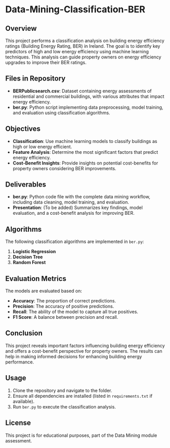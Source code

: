 # Data-Mining-Classification-BER

## Overview

This project performs a classification analysis on building energy efficiency ratings (Building Energy Rating, BER) in Ireland. The goal is to identify key predictors of high and low energy efficiency using machine learning techniques. This analysis can guide property owners on energy efficiency upgrades to improve their BER ratings.

## Files in Repository

- **BERPublicsearch.csv**: Dataset containing energy assessments of residential and commercial buildings, with various attributes that impact energy efficiency.
- **ber.py**: Python script implementing data preprocessing, model training, and evaluation using classification algorithms.

## Objectives

- **Classification**: Use machine learning models to classify buildings as high or low energy efficient.
- **Feature Analysis**: Determine the most significant factors that predict energy efficiency.
- **Cost-Benefit Insights**: Provide insights on potential cost-benefits for property owners considering BER improvements.

## Deliverables

- **ber.py**: Python code file with the complete data mining workflow, including data cleaning, model training, and evaluation.
- **Presentation**: (To be added) Summarizes key findings, model evaluation, and a cost-benefit analysis for improving BER.

## Algorithms

The following classification algorithms are implemented in `ber.py`:
1. **Logistic Regression**
2. **Decision Tree**
3. **Random Forest**

## Evaluation Metrics

The models are evaluated based on:
- **Accuracy**: The proportion of correct predictions.
- **Precision**: The accuracy of positive predictions.
- **Recall**: The ability of the model to capture all true positives.
- **F1 Score**: A balance between precision and recall.

## Conclusion

This project reveals important factors influencing building energy efficiency and offers a cost-benefit perspective for property owners. The results can help in making informed decisions for enhancing building energy performance.

## Usage

1. Clone the repository and navigate to the folder.
2. Ensure all dependencies are installed (listed in `requirements.txt` if available).
3. Run `ber.py` to execute the classification analysis.

## License

This project is for educational purposes, part of the Data Mining module assessment.
